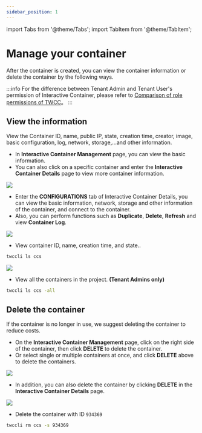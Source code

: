 ```yaml
---
sidebar_position: 1
---
```


import Tabs from '@theme/Tabs';
import TabItem from '@theme/TabItem';

# Manage your container

After the container is created, you can view the container information or delete the container by the following ways.

:::info
For the difference between Tenant Admin and Tenant User's permission of Interactive Container, please refer to [<ins>Comparison of role permissions of TWCC</ins>](https://man.twcc.ai/@twccdocs/role-main-ㄍen/https%3A%2F%2Fman.twcc.ai%2F%40twccdocs%2Frole-compute-en#%E9%96%8B%E7%99%BC%E5%9E%8B%E5%AE%B9%E5%99%A8)。
:::



## View the information

View the Container ID, name, public IP, state, creation time, creator, image, basic configuration, log, network, storage,...and other information.



<Tabs>

<TabItem value="TWCC Portal" label="TWCC Portal">

- In **Interactive Container Management** page, you can view the basic information.
- You can also click on a specific container and enter the **Interactive Container Details** page to view more container information.

![](https://cos.twcc.ai/SYS-MANUAL/uploads/upload_32c67123f253997fe56e8bb537d56601.png)



- Enter the **CONFIGURATIONS** tab of Interactive Container Details, you can view the basic information, network, storage and other information of the container, and connect to the container.
- Also, you can perform functions such as **Duplicate**, **Delete**, **Refresh** and view **Container Log**.

![](https://cos.twcc.ai/SYS-MANUAL/uploads/upload_931ee9a65ca77b046972278f6d2c02f0.png)

</TabItem>

<TabItem value="TWCC CLI" label="TWCC CLI">

- View container ID, name, creation time, and state..

```bash
twccli ls ccs
```

![](https://cos.twcc.ai/SYS-MANUAL/uploads/upload_8c56a8a4bafb8fd5ee6b4913dc5d9c86.png)

- View all the containers in the project. **(Tenant Admins only)**
    
```bash
twccli ls ccs -all
```

</TabItem>

</Tabs>


## Delete the container

If the container is no longer in use, we suggest deleting the container to reduce costs.

<Tabs>
<TabItem value="TWCC Portal" label="TWCC Portal">

- On the **Interactive Container Management** page, click <i class="fa fa-ellipsis-v fa-20" aria-hidden="true"></i>  on the right side of the container, then click **DELETE** to delete the container.
- Or select single or multiple containers at once, and click **DELETE** above to delete the containers.

![](https://cos.twcc.ai/SYS-MANUAL/uploads/upload_b3abee1329c47dbd92156cecb3d83e95.png)


- In addition, you can also delete the container by clicking **DELETE** in the **Interactive Container Details** page.

![](https://cos.twcc.ai/SYS-MANUAL/uploads/upload_7fe8c7f2b599f604e198780abca4086b.png)

</TabItem>
<TabItem value="TWCC CLI" label="TWCC CLI">

- Delete the container with ID `934369`

```bash
twccli rm ccs -s 934369
```

</TabItem>
</Tabs>